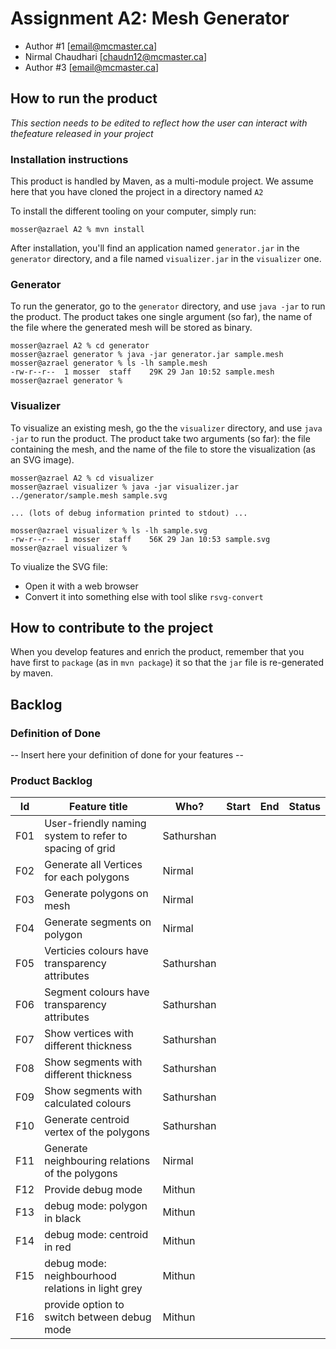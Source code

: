 # Assignment A2: Mesh Generator

  - Author #1 [email@mcmaster.ca]
  - Nirmal Chaudhari [chaudn12@mcmaster.ca]
  - Author #3 [email@mcmaster.ca]

## How to run the product

_This section needs to be edited to reflect how the user can interact with thefeature released in your project_

### Installation instructions

This product is handled by Maven, as a multi-module project. We assume here that you have cloned the project in a directory named `A2`

To install the different tooling on your computer, simply run:

```
mosser@azrael A2 % mvn install
```

After installation, you'll find an application named `generator.jar` in the `generator` directory, and a file named `visualizer.jar` in the `visualizer` one. 

### Generator

To run the generator, go to the `generator` directory, and use `java -jar` to run the product. The product takes one single argument (so far), the name of the file where the generated mesh will be stored as binary.

```
mosser@azrael A2 % cd generator 
mosser@azrael generator % java -jar generator.jar sample.mesh
mosser@azrael generator % ls -lh sample.mesh
-rw-r--r--  1 mosser  staff    29K 29 Jan 10:52 sample.mesh
mosser@azrael generator % 
```

### Visualizer

To visualize an existing mesh, go the the `visualizer` directory, and use `java -jar` to run the product. The product take two arguments (so far): the file containing the mesh, and the name of the file to store the visualization (as an SVG image).

```
mosser@azrael A2 % cd visualizer 
mosser@azrael visualizer % java -jar visualizer.jar ../generator/sample.mesh sample.svg

... (lots of debug information printed to stdout) ...

mosser@azrael visualizer % ls -lh sample.svg
-rw-r--r--  1 mosser  staff    56K 29 Jan 10:53 sample.svg
mosser@azrael visualizer %
```
To viualize the SVG file:

  - Open it with a web browser
  - Convert it into something else with tool slike `rsvg-convert`

## How to contribute to the project

When you develop features and enrich the product, remember that you have first to `package` (as in `mvn package`) it so that the `jar` file is re-generated by maven.

## Backlog

### Definition of Done

-- Insert here your definition of done for your features --

### Product Backlog

| Id | Feature title | Who? | Start | End | Status |
|:--:|---------------|------|-------|-----|--------|
| F01   |  User-friendly naming system to refer to spacing of grid |   Sathurshan   |       |     |        |
| F02   |  Generate all Vertices for each polygons |  Nirmal    |       |     |        |
| F03   |  Generate polygons on mesh |  Nirmal    |       |     |        |
| F04   |  Generate segments on polygon |  Nirmal    |       |     |        |
| F05   |  Verticies colours have transparency attributes |   Sathurshan   |       |     |        |
| F06   |  Segment colours have transparency attributes |   Sathurshan   |       |     |        |
| F07   |  Show vertices with different thickness |  Sathurshan    |       |     |        |
| F08   |  Show segments with different thickness |  Sathurshan    |       |     |        |
| F09   |  Show segments with calculated colours |   Sathurshan   |       |     |        |
| F10   |  Generate centroid vertex of the polygons |  Sathurshan    |       |     |        |
| F11   |  Generate neighbouring relations of the polygons |  Nirmal    |       |     |        |
| F12   |  Provide debug mode |   Mithun   |       |     |        |
| F13   |  debug mode: polygon in black |  Mithun    |       |     |        |
| F14   |  debug mode: centroid in red |  Mithun    |       |     |        |
| F15   |  debug mode: neighbourhood relations in light grey |  Mithun    |       |     |        |
| F16   |  provide option to switch between debug mode |   Mithun   |       |     |        |




